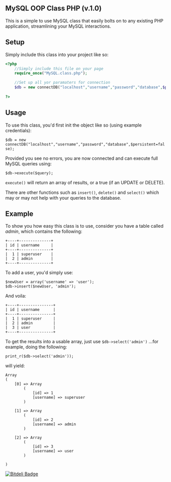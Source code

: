 MySQL OOP Class PHP (v.1.0)
------------

This is a simple to use MySQL class that easily bolts on to any existing PHP application, streamlining your MySQL interactions.

Setup
-----

Simply include this class into your project like so:

```php
<?php
	//Simply include this file on your page
	require_once("MySQL.class.php");

	//Set up all yor paramaters for connection
	$db = new connectDB("localhost","username","password","database",$persistent=false);
  
?>
```

Usage
-----

To use this class, you'd first init the object like so (using example credentials):

`$db = new connectDB("localhost","username","password","database",$persistent=false);`

Provided you see no errors, you are now connected and can execute full MySQL queries using:

`$db->execute($query);`

`execute()` will return an array of results, or a true (if an UPDATE or DELETE).

There are other functions such as `insert()`, `delete()` and `select()` which may or may not help with your queries to the database.

Example
-------

To show you how easy this class is to use, consider you have a table called *admin*, which contains the following:

```
+----+--------------+
| id | username     |
+----+--------------+
|  1 | superuser    |
|  2 | admin        |
+----+--------------+
```

To add a user, you'd simply use:

```
$newUser = array('username' => 'user');
$db->insert($newUser, 'admin');
```

And voila:

```
+----+---------------+
| id | username      |
+----+---------------+
|  1 | superuser     |
|  2 | admin         |
|  3 | user          |
+----+---------------+
```

To get the results into a usable array, just use `$db->select('admin')` ...for example, doing the following:

`print_r($db->select('admin'));`

will yield:

```
Array
(
    [0] => Array
        (
            [id] => 1
            [username] => superuser
        )

    [1] => Array
        (
            [id] => 2
            [username] => admin
        )

    [2] => Array
        (
            [id] => 3
            [username] => user
        )

)
```

[![Bitdeli Badge](https://d2weczhvl823v0.cloudfront.net/meownosaurus/mysql-crud-oop-class-php/trend.png)](https://bitdeli.com/free "Bitdeli Badge")

